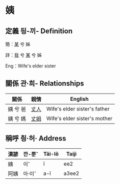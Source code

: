 # 姨
## 定義 딍-끼- Definition
簡：[某](member18.md) 兮 姊

詳：[我](member1.md) 兮 [某](member18.md) 兮 姊

Eng：Wife's elder sister

## 關係 관·희- Relationships

關係 | 親情 | English
--- | --- | --- 
姨 兮 爸 | [丈人](member62.md) | Wife's elder sister's father
姨 兮 媽 | [丈姆](member63.md) | Wife's elder sister's mother


## 稱呼 칑·허· Address

漢諺 | 깐-뿐ˆ | Tâi-lô | Taiji
--- | --- | --- | --- 
姨 | 이ˆ | î | ee2 
阿姨 | 아·이ˆ | a-î | a3ee2 
